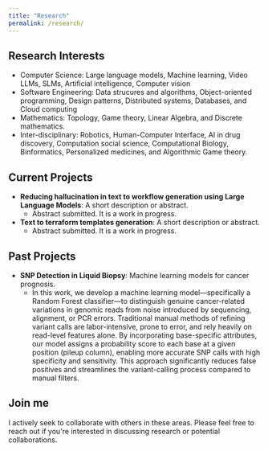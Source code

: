 ```yaml
---
title: "Research"
permalink: /research/
---
```


## Research Interests
- Computer Science: Large language models, Machine learning, Video LLMs, SLMs, Artificial intelligence, Computer vision
- Software Engineering: Data strucures and algorithms, Object-oriented programming, Design patterns, Distributed systems, Databases, and Cloud computing
- Mathematics: Topology, Game theory, Linear Algebra, and Discrete mathematics.
- Inter-disciplinary: Robotics, Human-Computer Interface, AI in drug discovery, Computation social science, Computational Biology, Binformatics, Personalized medicines, and Algorithmic Game theory.

## Current Projects
- **Reducing hallucination in text to workflow generation using Large Language Models**: A short description or abstract.  
  - Abstract submitted. It is a work in progress.
- **Text to terraform templates generation**: A short description or abstract.  
  - Abstract submitted. It is a work in progress.
 
## Past Projects
- **SNP Detection in Liquid Biopsy**: Machine learning models for cancer prognosis.  
  - In this work, we develop a machine learning model—specifically a Random Forest classifier—to distinguish genuine cancer-related variations in genomic reads from noise introduced by sequencing, alignment, or PCR errors. Traditional manual methods of refining variant calls are labor-intensive, prone to error, and rely heavily on read-level features alone. By incorporating base-specific attributes, our model assigns a probability score to each base at a given position (pileup column), enabling more accurate SNP calls with high specificity and sensitivity. This approach significantly reduces false positives and streamlines the variant-calling process compared to manual filters.


## Join me

I actively seek to collaborate with others in these areas. Please feel free to reach out if you're interested in discussing research or potential collaborations.
